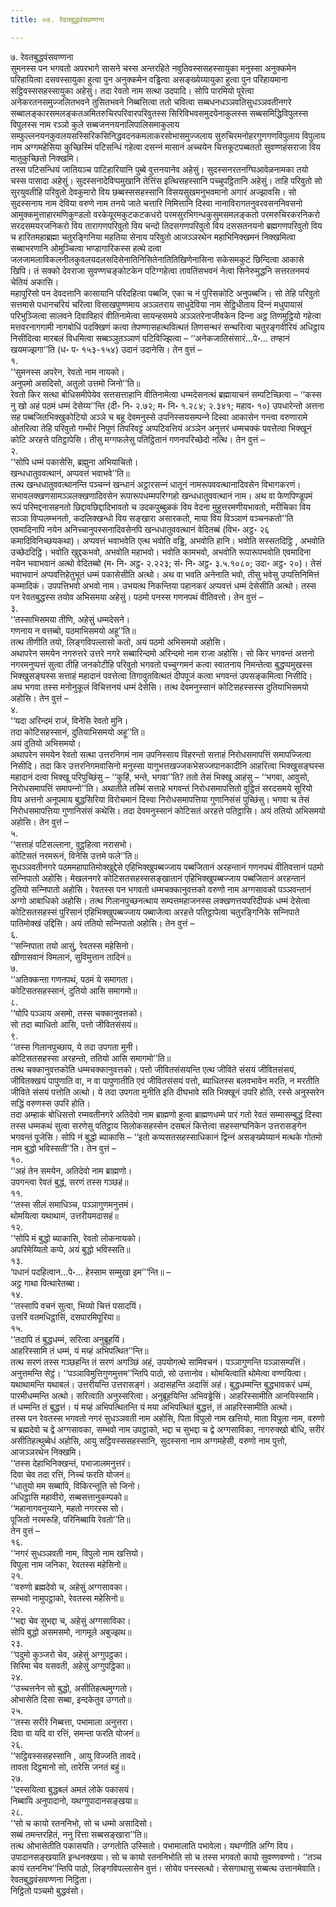 ```yaml
---
title: ०७. रेवतबुद्धवंसवण्णना

---
```

७. रेवतबुद्धवंसवण्णना  
सुमनस्स पन भगवतो अपरभागे सासने चस्स अन्तरहिते नवुतिवस्ससहस्सायुका मनुस्सा अनुक्‍कमेन परिहायित्वा दसवस्सायुका हुत्वा पुन अनुक्‍कमेन वड्ढित्वा असङ्ख्येय्यायुका हुत्वा पुन परिहायमाना सट्ठिवस्ससहस्सायुका अहेसुं। तदा रेवतो नाम सत्था उदपादि। सोपि पारमियो पूरेत्वा अनेकरतनसमुज्‍जलितभवने तुसितभवने निब्बत्तित्वा ततो चवित्वा सब्बधनधञ्‍ञवतिसुधञ्‍ञवतीनगरे सब्बालङ्कारसमलङ्कतअमितरुचिरपरिवारपरिवुतस्स सिरिविभवसमुदयेनाकुलस्स सब्बसमिद्धिविपुलस्स विपुलस्स नाम रञ्‍ञो कुले सब्बजननयनालिपालिसमाकुलाय सम्फुल्‍लनयनकुवलयसस्सिरिकसिनिद्धवदनकमलाकरसोभासमुज्‍जलाय सुरुचिरमनोहरगुणगणविपुलाय विपुलाय नाम अग्गमहेसिया कुच्छिस्मिं पटिसन्धिं गहेत्वा दसन्‍नं मासानं अच्‍चयेन चित्तकूटपब्बततो सुवण्णहंसराजा विय मातुकुच्छितो निक्खमि।  
तस्स पटिसन्धियं जातियञ्‍च पाटिहारियानि पुब्बे वुत्तनयानेव अहेसुं। सुदस्सनरतनग्घिआवेळनामका तयो चस्स पासादा अहेसुं। सुदस्सनादेविप्पमुखानि तेत्तिंस इत्थिसहस्सानि पच्‍चुपट्ठितानि अहेसुं। ताहि परिवुतो सो सुरयुवतीहि परिवुतो देवकुमारो विय छब्बस्ससहस्सानि विसयसुखमनुभवमानो अगारं अज्झावसि। सो सुदस्सनाय नाम देविया वरुणे नाम तनये जाते चत्तारि निमित्तानि दिस्वा नानाविरागतनुवरवसननिवसनो आमुक्‍कमुत्ताहारमणिकुण्डलो वरकेयूरमकुटकटकधरो परमसुरभिगन्धकुसुमसमलङ्कतो परमरुचिरकरनिकरो सरदसमयरजनिकरो विय तारागणपरिवुतो विय चन्दो तिदसगणपरिवुतो विय दससतनयनो ब्रह्मगणपरिवुतो विय च हारितमहाब्रह्मा चतुरङ्गिनिया महतिया सेनाय परिवुतो आजञ्‍ञरथेन महाभिनिक्खमनं निक्खमित्वा सब्बाभरणानि ओमुञ्‍चित्वा भण्डागारिकस्स हत्थे दत्वा जलजामलाविकलनीलकुवलयदलसदिसेनातिनिसितेनातितिखिणेनासिना सकेसमकुटं छिन्दित्वा आकासे खिपि। तं सक्‍को देवराजा सुवण्णचङ्कोटकेन पटिग्गहेत्वा तावतिंसभवनं नेत्वा सिनेरुमुद्धनि सत्तरतनमयं चेतियं अकासि।  
महापुरिसो पन देवदत्तानि कासायानि परिदहित्वा पब्बजि, एका च नं पुरिसकोटि अनुपब्बजि। सो तेहि परिवुतो सत्तमासे पधानचरियं चरित्वा विसाखपुण्णमाय अञ्‍ञतराय साधुदेविया नाम सेट्ठिधीताय दिन्‍नं मधुपायासं परिभुञ्‍जित्वा सालवने दिवाविहारं वीतिनामेत्वा सायन्हसमये अञ्‍ञतरेनाजीवकेन दिन्‍ना अट्ठ तिणमुट्ठियो गहेत्वा मत्तवरनागगामी नागबोधिं पदक्खिणं कत्वा तेपण्णासहत्थवित्थतं तिणसन्थरं सन्थरित्वा चतुरङ्गवीरियं अधिट्ठाय निसीदित्वा मारबलं विधमित्वा सब्बञ्‍ञुतञ्‍ञाणं पटिविज्झित्वा – ‘‘अनेकजातिसंसारं…पे॰… तण्हानं खयमज्झगा’’ति (ध॰ प॰ १५३-१५४) उदानं उदानेसि। तेन वुत्तं –  
१.  
‘‘सुमनस्स अपरेन, रेवतो नाम नायको।  
अनुपमो असदिसो, अतुलो उत्तमो जिनो’’ति॥  
रेवतो किर सत्था बोधिसमीपेयेव सत्तसत्ताहानि वीतिनामेत्वा धम्मदेसनत्थं ब्रह्मायाचनं सम्पटिच्छित्वा – ‘‘कस्स नु खो अहं पठमं धम्मं देसेय्य’’न्ति (दी॰ नि॰ २.७२; म॰ नि॰ १.२८४; २.३४१; महाव॰ १०) उपधारेन्तो अत्तना सह पब्बजितभिक्खुकोटियो अञ्‍ञे च बहू देवमनुस्से उपनिस्सयसम्पन्‍ने दिस्वा आकासेन गन्त्वा वरुणारामे ओतरित्वा तेहि परिवुतो गम्भीरं निपुणं तिपरिवट्टं अप्पटिवत्तियं अञ्‍ञेन अनुत्तरं धम्मचक्‍कं पवत्तेत्वा भिक्खूनं कोटि अरहत्ते पतिट्ठापेसि। तीसु मग्गफलेसु पतिट्ठितानं गणनपरिच्छेदो नत्थि। तेन वुत्तं –  
२.  
‘‘सोपि धम्मं पकासेसि, ब्रह्मुना अभियाचितो।  
खन्धधातुववत्थानं, अप्पवत्तं भवाभवे’’ति॥  
तत्थ खन्धधातुववत्थानन्ति पञ्‍चन्‍नं खन्धानं अट्ठारसन्‍नं धातूनं नामरूपववत्थानादिवसेन विभागकरणं। सभावलक्खणसामञ्‍ञलक्खणादिवसेन रूपारूपधम्मपरिग्गहो खन्धधातुववत्थानं नाम। अथ वा फेणपिण्डूपमं रूपं परिमद्दनासहनतो छिद्दावछिद्दादिभावतो च उदकपुब्बुळकं विय वेदना मुहुत्तरमणीयभावतो, मरीचिका विय सञ्‍ञा विप्पलम्भनतो, कदलिक्खन्धो विय सङ्खारा असारकतो, माया विय विञ्‍ञाणं वञ्‍चनकतो’’ति एवमादिनापि नयेन अनिच्‍चानुपस्सनादिवसेनपि खन्धधातुववत्थानं वेदितब्बं (विभ॰ अट्ठ॰ २६ कमादिविनिच्छयकथा)। अप्पवत्तं भवाभवेति एत्थ भवोति वड्ढि, अभवोति हानि। भवोति सस्सतदिट्ठि , अभवोति उच्छेददिट्ठि। भवोति खुद्दकभवो, अभवोति महाभवो। भवोति कामभवो, अभवोति रूपारूपभवोति एवमादिना नयेन भवाभवानं अत्थो वेदितब्बो (म॰ नि॰ अट्ठ॰ २.२२३; सं॰ नि॰ अट्ठ॰ ३.५.१०८०; उदा॰ अट्ठ॰ २०)। तेसं भवाभवानं अप्पवत्तिहेतुभूतं धम्मं पकासेसीति अत्थो। अथ वा भवति अनेनाति भवो, तीसु भवेसु उप्पत्तिनिमित्तं कम्मादिकं। उपपत्तिभवो अभवो नाम। उभयत्थ निकन्तिया पहानकरं अप्पवत्तं धम्मं देसेसीति अत्थो। तस्स पन रेवतबुद्धस्स तयोव अभिसमया अहेसुं। पठमो पनस्स गणनपथं वीतिवत्तो। तेन वुत्तं –  
३.  
‘‘तस्साभिसमया तीणि, अहेसुं धम्मदेसने।  
गणनाय न वत्तब्बो, पठमाभिसमयो अहू’’ति॥  
तत्थ तीणीति तयो, लिङ्गविपल्‍लासो कतो, अयं पठमो अभिसमयो अहोसि।  
अथापरेन समयेन नगरुत्तरे उत्तरे नगरे सब्बारिन्दमो अरिन्दमो नाम राजा अहोसि। सो किर भगवन्तं अत्तनो नगरमनुप्पत्तं सुत्वा तीहि जनकोटीहि परिवुतो भगवतो पच्‍चुग्गमनं कत्वा स्वातनाय निमन्तेत्वा बुद्धप्पमुखस्स भिक्खुसङ्घस्स सत्ताहं महादानं पवत्तेत्वा तिगावुतवित्थतं दीपपूजं कत्वा भगवन्तं उपसङ्कमित्वा निसीदि। अथ भगवा तस्स मनोनुकूलं विचित्तनयं धम्मं देसेसि। तत्थ देवमनुस्सानं कोटिसहस्सस्स दुतियाभिसमयो अहोसि। तेन वुत्तं –  
४.  
‘‘यदा अरिन्दमं राजं, विनेसि रेवतो मुनि।  
तदा कोटिसहस्सानं, दुतियाभिसमयो अहू’’ति॥  
अयं दुतियो अभिसमयो।  
अथापरेन समयेन रेवतो सत्था उत्तरनिगमं नाम उपनिस्साय विहरन्तो सत्ताहं निरोधसमापत्तिं समापज्‍जित्वा निसीदि। तदा किर उत्तरनिगमवासिनो मनुस्सा यागुभत्तखज्‍जकभेसज्‍जपानकादीनि आहरित्वा भिक्खुसङ्घस्स महादानं दत्वा भिक्खू परिपुच्छिंसु – ‘‘कुहिं, भन्ते, भगवा’’ति? ततो तेसं भिक्खू आहंसु – ‘‘भगवा, आवुसो, निरोधसमापत्तिं समापन्‍नो’’ति। अथातीते तस्मिं सत्ताहे भगवन्तं निरोधसमापत्तितो वुट्ठितं सरदसमये सूरियो विय अत्तनो अनूपमाय बुद्धसिरिया विरोचमानं दिस्वा निरोधसमापत्तिया गुणानिसंसं पुच्छिंसु। भगवा च तेसं निरोधसमापत्तिया गुणानिसंसं कथेसि। तदा देवमनुस्सानं कोटिसतं अरहत्ते पतिट्ठासि। अयं ततियो अभिसमयो अहोसि। तेन वुत्तं –  
५.  
‘‘सत्ताहं पटिसल्‍लाना, वुट्ठहित्वा नरासभो।  
कोटिसतं नरमरूनं, विनेसि उत्तमे फले’’ति॥  
सुधञ्‍ञवतीनगरे पठममहापातिमोक्खुद्देसे एहिभिक्खुपब्बज्‍जाय पब्बजितानं अरहन्तानं गणनपथं वीतिवत्तानं पठमो सन्‍निपातो अहोसि। मेखलनगरे कोटिसतसहस्ससङ्खातानं एहिभिक्खुपब्बज्‍जाय पब्बजितानं अरहन्तानं दुतियो सन्‍निपातो अहोसि। रेवतस्स पन भगवतो धम्मचक्‍कानुवत्तको वरुणो नाम अग्गसावको पञ्‍ञवन्तानं अग्गो आबाधिको अहोसि। तत्थ गिलानपुच्छनत्थाय सम्पत्तमहाजनस्स लक्खणत्तयपरिदीपकं धम्मं देसेत्वा कोटिसतसहस्सं पुरिसानं एहिभिक्खुपब्बज्‍जाय पब्बाजेत्वा अरहत्ते पतिट्ठापेत्वा चतुरङ्गिनिके सन्‍निपाते पातिमोक्खं उद्दिसि। अयं ततियो सन्‍निपातो अहोसि। तेन वुत्तं –  
६.  
‘‘सन्‍निपाता तयो आसुं, रेवतस्स महेसिनो।  
खीणासवानं विमलानं, सुविमुत्तान तादिनं॥  
७.  
‘‘अतिक्‍कन्ता गणनपथं, पठमं ये समागता।  
कोटिसतसहस्सानं, दुतियो आसि समागमो॥  
८.  
‘‘योपि पञ्‍ञाय असमो, तस्स चक्‍कानुवत्तको।  
सो तदा ब्याधितो आसि, पत्तो जीवितसंसयं॥  
९.  
‘‘तस्स गिलानपुच्छाय, ये तदा उपगता मुनी।  
कोटिसतसहस्सा अरहन्तो, ततियो आसि समागमो’’ति॥  
तत्थ चक्‍कानुवत्तकोति धम्मचक्‍कानुवत्तको। पत्तो जीवितसंसयन्ति एत्थ जीविते संसयं जीवितसंसयं, जीवितक्खयं पापुणाति वा, न वा पापुणातीति एवं जीवितसंसयं पत्तो, ब्याधितस्स बलवभावेन मरति, न मरतीति जीविते संसयं पत्तोति अत्थो। ये तदा उपगता मुनीति इति दीघभावे सति भिक्खूनं उपरि होति, रस्से अनुस्सरेन सद्धिं वरुणस्स उपरि होति।  
तदा अम्हाकं बोधिसत्तो रम्मवतीनगरे अतिदेवो नाम ब्राह्मणो हुत्वा ब्राह्मणधम्मे पारं गतो रेवतं सम्मासम्बुद्धं दिस्वा तस्स धम्मकथं सुत्वा सरणेसु पतिट्ठाय सिलोकसहस्सेन दसबलं कित्तेत्वा सहस्सग्घनिकेन उत्तरासङ्गेन भगवन्तं पूजेसि। सोपि नं बुद्धो ब्याकासि – ‘‘इतो कप्पसतसहस्साधिकानं द्विन्‍नं असङ्ख्येय्यानं मत्थके गोतमो नाम बुद्धो भविस्सती’’ति। तेन वुत्तं –  
१०.  
‘‘अहं तेन समयेन, अतिदेवो नाम ब्राह्मणो।  
उपगन्त्वा रेवतं बुद्धं, सरणं तस्स गञ्छहं॥  
११.  
‘‘तस्स सीलं समाधिञ्‍च, पञ्‍ञागुणमनुत्तमं।  
थोमयित्वा यथाथामं, उत्तरीयमदासहं॥  
१२.  
‘‘सोपि मं बुद्धो ब्याकासि, रेवतो लोकनायको।  
अपरिमेय्यितो कप्पे, अयं बुद्धो भविस्सति॥  
१३.  
‘पधानं पदहित्वान…पे॰… हेस्साम सम्मुखा इम’’’न्ति॥ –  
अट्ठ गाथा वित्थारेतब्बा।  
१४.  
‘‘तस्सापि वचनं सुत्वा, भिय्यो चित्तं पसादयिं।  
उत्तरिं वतमधिट्ठासिं, दसपारमिपूरिया॥  
१५.  
‘‘तदापि तं बुद्धधम्मं, सरित्वा अनुब्रूहयिं।  
आहरिस्सामि तं धम्मं, यं मय्हं अभिपत्थित’’न्ति॥  
तत्थ सरणं तस्स गञ्छहन्ति तं सरणं अगञ्छिं अहं, उपयोगत्थे सामिवचनं। पञ्‍ञागुणन्ति पञ्‍ञासम्पत्तिं। अनुत्तमन्ति सेट्ठं। ‘‘पञ्‍ञाविमुत्तिगुणमुत्तम’’न्तिपि पाठो, सो उत्तानोव। थोमयित्वाति थोमेत्वा वण्णयित्वा। यथाथामन्ति यथाबलं। उत्तरीयन्ति उत्तरासङ्गं। अदासहन्ति अदासिं अहं। बुद्धधम्मन्ति बुद्धभावकरं धम्मं, पारमीधम्मन्ति अत्थो। सरित्वाति अनुस्सरित्वा। अनुब्रूहयिन्ति अभिवड्ढेसिं। आहरिस्सामीति आनयिस्सामि। तं धम्मन्ति तं बुद्धत्तं। यं मय्हं अभिपत्थितन्ति यं मया अभिपत्थितं बुद्धत्तं, तं आहरिस्सामीति अत्थो।  
तस्स पन रेवतस्स भगवतो नगरं सुधञ्‍ञवती नाम अहोसि, पिता विपुलो नाम खत्तियो, माता विपुला नाम, वरुणो च ब्रह्मदेवो च द्वे अग्गसावका, सम्भवो नाम उपट्ठाको, भद्दा च सुभद्दा च द्वे अग्गसाविका, नागरुक्खो बोधि, सरीरं असीतिहत्थुब्बेधं अहोसि, आयु सट्ठिवस्ससहस्सानि, सुदस्सना नाम अग्गमहेसी, वरुणो नाम पुत्तो, आजञ्‍ञरथेन निक्खमि।  
‘‘तस्स देहाभिनिक्खन्तं, पभाजालमनुत्तरं।  
दिवा चेव तदा रत्तिं, निच्‍चं फरति योजनं॥  
‘‘धातुयो मम सब्बापि, विकिरन्तूति सो जिनो।  
अधिट्ठासि महावीरो, सब्बसत्तानुकम्पको॥  
‘‘महानागवनुय्याने, महतो नगरस्स सो।  
पूजितो नरमरूहि, परिनिब्बायि रेवतो’’ति॥  
तेन वुत्तं –  
१६.  
‘‘नगरं सुधञ्‍ञवती नाम, विपुलो नाम खत्तियो।  
विपुला नाम जनिका, रेवतस्स महेसिनो॥  
२१.  
‘‘वरुणो ब्रह्मदेवो च, अहेसुं अग्गसावका।  
सम्भवो नामुपट्ठाको, रेवतस्स महेसिनो॥  
२२.  
‘‘भद्दा चेव सुभद्दा च, अहेसुं अग्गसाविका।  
सोपि बुद्धो असमसमो, नागमूले अबुज्झथ॥  
२३.  
‘‘पदुमो कुञ्‍जरो चेव, अहेसुं अग्गुपट्ठका।  
सिरिमा चेव यसवती, अहेसुं अग्गुपट्ठिका॥  
२४.  
‘‘उच्‍चत्तनेन सो बुद्धो, असीतिहत्थमुग्गतो।  
ओभासेति दिसा सब्बा, इन्दकेतुव उग्गतो॥  
२५.  
‘‘तस्स सरीरे निब्बत्ता, पभामाला अनुत्तरा।  
दिवा वा यदि वा रत्तिं, समन्ता फरति योजनं॥  
२६.  
‘‘सट्ठिवस्ससहस्सानि , आयु विज्‍जति तावदे।  
तावता दिट्ठमानो सो, तारेसि जनतं बहुं॥  
२७.  
‘‘दस्सयित्वा बुद्धबलं अमतं लोके पकासयं।  
निब्बायि अनुपादानो, यथग्गुपादानसङ्खया॥  
२८.  
‘‘सो च कायो रतननिभो, सो च धम्मो असादिसो।  
सब्बं तमन्तरहितं, ननु रित्ता सब्बसङ्खारा’’ति॥  
तत्थ ओभासेतीति पकासयति। उग्गतोति उस्सितो। पभामालाति पभावेला। यथग्गीति अग्गि विय। उपादानसङ्खयाति इन्धनक्खया। सो च कायो रतननिभोति सो च तस्स भगवतो कायो सुवण्णवण्णो। ‘‘तञ्‍च कायं रतननिभ’’न्तिपि पाठो, लिङ्गविपल्‍लासेन वुत्तं। सोयेव पनस्सत्थो। सेसगाथासु सब्बत्थ उत्तानमेवाति।  
रेवतबुद्धवंसवण्णना निट्ठिता।  
निट्ठितो पञ्‍चमो बुद्धवंसो।  